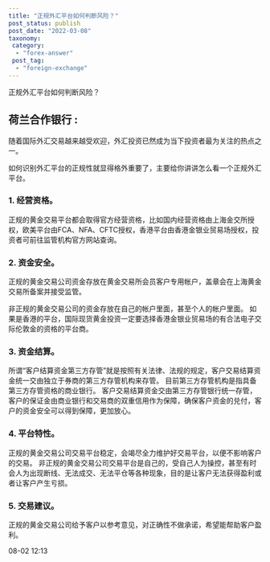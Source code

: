 ```yaml
---
title: "正规外汇平台如何判断风险？"
post_status: publish
post_date: "2022-03-08"
taxonomy:
 category: 
  - "forex-answer"
 post_tag: 
  - "foreign-exchange"
---
```


正规外汇平台如何判断风险？

## 荷兰合作银行 :

随着国际外汇交易越来越受欢迎，外汇投资已然成为当下投资者最为关注的热点之一。

如何识别外汇平台的正规性就显得格外重要了，主要给你讲讲怎么看一个正规外汇平台。

### 1. 经营资格。

正规的黄金交易平台都会取得官方经营资格，比如国内经营资格由上海金交所授权，欧美平台由FCA、NFA、CFTC授权，香港平台由香港金银业贸易场授权，投资者可前往监管机构官方网站查询。

### 2. 资金安全。

正规的黄金交易公司资金存放在黄金交易所会员客户专用帐户，盖章会在上海黄金交易所备案并接受监管。

非正规的黄金交易公司的资金存放在自己的帐户里面，甚至个人的帐户里面。 如果是香港的平台，国际现货黄金投资一定要选择香港金银业贸易场的有合法电子交际伦敦金的资格的平台商。

### 3. 资金结算。

所谓“客户结算资金第三方存管”就是按照有关法律、法规的规定，客户交易结算资金统一交由独立于券商的第三方存管机构来存管。 目前第三方存管机构是指具备第三方存管资格的商业银行。 客户交易结算资金交由第三方存管银行统一存管，客户的保证金由商业银行和交易商的双重信用作为保障，确保客户资金的兑付，客户的资金安全可以得到保障，更加放心。

### 4. 平台特性。

正规的黄金交易公司交易平台稳定，会竭尽全力维护好交易平台，以便不影响客户的交易。 非正规的黄金交易公司交易平台是自己的，受自己人为操控，甚至有时会人为出现断线、无法成交、无法平仓等各种现象，目的是让客户无法获得盈利或者让客户产生亏损。

### 5. 交易建议。

正规的黄金交易公司给予客户以参考意见，对正确性不做承诺，希望能帮助客户盈利。

08-02 12:13
